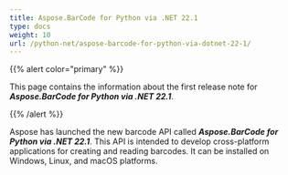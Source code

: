 ```yaml
---
title: Aspose.BarCode for Python via .NET 22.1
type: docs
weight: 10
url: /python-net/aspose-barcode-for-python-via-dotnet-22-1/
---
```


{{% alert color="primary" %}} 

This page contains the information about the first release note for ***Aspose.BarCode for Python via .NET 22.1***.

{{% /alert %}} 

Aspose has launched the new barcode API called ***Aspose.BarCode for Python via .NET 22.1***. This API is intended to develop cross-platform applications for creating and reading barcodes. It can be installed on Windows, Linux, and macOS platforms.
